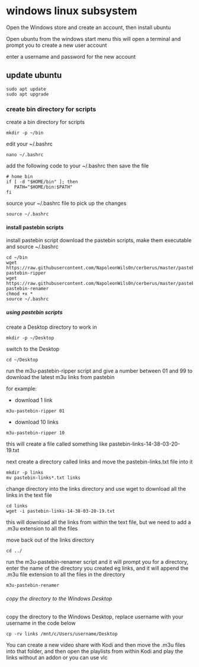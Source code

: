 # windows linux subsystem

Open the Windows store and create an account,
then install ubuntu

Open ubuntu from the windows start menu
this will open a terminal and prompt you to create a new user account

enter a username and password for the new account

## update ubuntu

```
sudo apt update
sudo apt upgrade
```

### create bin directory for scripts

create a bin directory for scripts 

```
mkdir -p ~/bin
```

edit your ~/.bashrc

```
nano ~/.bashrc
```

add the following code to your ~/.bashrc then save the file

```
# home bin 
if [ -d "$HOME/bin" ]; then
   PATH="$HOME/bin:$PATH"
fi
```

source your ~/.bashrc file to pick up the changes

```
source ~/.bashrc
```

#### install pastebin scripts

install pastebin script
download the pastebin scripts, make them executable and source ~/.bashrc

```
cd ~/bin
wget https://raw.githubusercontent.com/NapoleonWils0n/cerberus/master/pastebin/m3u-pastebin-ripper
wget https://raw.githubusercontent.com/NapoleonWils0n/cerberus/master/pastebin/m3u-pastebin-renamer
chmod +x *
source ~/.bashrc
```

##### using pastebin scripts

create a Desktop directory to work in

```
mkdir -p ~/Desktop
```

switch to the Desktop 

```
cd ~/Desktop
```

run the m3u-pastebin-ripper script and give a number between 01 and 99 to download the latest m3u links from pastebin

for example:

* download 1 link

```
m3u-pastebin-ripper 01
```

* download 10 links


```
m3u-pastebin-ripper 10
```

this will create a file called something like pastebin-links-14-38-03-20-19.txt

next create a directory called links and move the pastebin-links.txt file into it


```
mkdir -p links
mv pastebin-links*.txt links
```

change directory into the links directory and use wget to download all the links in the text file

```
cd links
wget -i pastebin-links-14-38-03-20-19.txt
```

this will download all the links from within the text file,
but we need to add a .m3u extension to all the files

move back out of the links directory

```
cd ../
```

run the m3u-pastebin-renamer script and it will prompt you for a directory,
enter the name of the directory you created eg links,
and it will append the .m3u file extension to all the files in the directory

```
m3u-pastebin-renamer
```

###### copy the directory to the Windows Desktop

copy the directory to the Windows Desktop,
replace username with your username in the code below

```
cp -rv links /mnt/c/Users/username/Desktop
```

You can create a new video share with Kodi and then move the .m3u files into that folder,
and then open the playlists from within Kodi and play the links without an addon or you can use vlc
